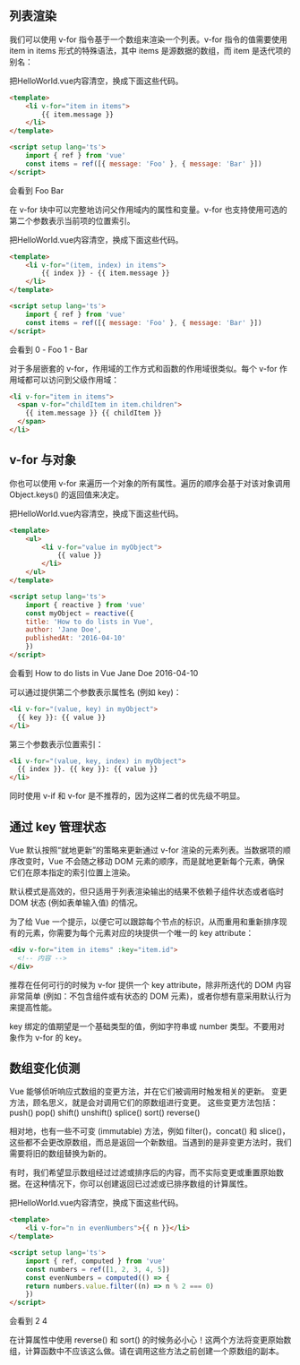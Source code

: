## 列表渲染
我们可以使用 v-for 指令基于一个数组来渲染一个列表。v-for 指令的值需要使用 item in items 形式的特殊语法，其中 items 是源数据的数组，而 item 是迭代项的别名：

把HelloWorld.vue内容清空，换成下面这些代码。
```html
<template>
    <li v-for="item in items">
        {{ item.message }}
    </li>
</template>

<script setup lang='ts'>
    import { ref } from 'vue'
    const items = ref([{ message: 'Foo' }, { message: 'Bar' }])
</script>
```
会看到
Foo
Bar


在 v-for 块中可以完整地访问父作用域内的属性和变量。v-for 也支持使用可选的第二个参数表示当前项的位置索引。

把HelloWorld.vue内容清空，换成下面这些代码。
```html
<template>
    <li v-for="(item, index) in items">
        {{ index }} - {{ item.message }}
    </li>
</template>

<script setup lang='ts'>
    import { ref } from 'vue'
    const items = ref([{ message: 'Foo' }, { message: 'Bar' }])
</script>
```
会看到
0 - Foo
1 - Bar

对于多层嵌套的 v-for，作用域的工作方式和函数的作用域很类似。每个 v-for 作用域都可以访问到父级作用域：
```html
<li v-for="item in items">
  <span v-for="childItem in item.children">
    {{ item.message }} {{ childItem }}
  </span>
</li>
```
## v-for 与对象
你也可以使用 v-for 来遍历一个对象的所有属性。遍历的顺序会基于对该对象调用 Object.keys() 的返回值来决定。

把HelloWorld.vue内容清空，换成下面这些代码。
```html
<template>
    <ul>
        <li v-for="value in myObject">
            {{ value }}
        </li>
    </ul>
</template>

<script setup lang='ts'>
    import { reactive } from 'vue'
    const myObject = reactive({
    title: 'How to do lists in Vue',
    author: 'Jane Doe',
    publishedAt: '2016-04-10'
    })
</script>
```
会看到
How to do lists in Vue
Jane Doe
2016-04-10

可以通过提供第二个参数表示属性名 (例如 key)：
```html
<li v-for="(value, key) in myObject">
  {{ key }}: {{ value }}
</li>
```
第三个参数表示位置索引：
```html
<li v-for="(value, key, index) in myObject">
  {{ index }}. {{ key }}: {{ value }}
</li>
```
同时使用 v-if 和 v-for 是不推荐的，因为这样二者的优先级不明显。

## 通过 key 管理状态

Vue 默认按照“就地更新”的策略来更新通过 v-for 渲染的元素列表。当数据项的顺序改变时，Vue 不会随之移动 DOM 元素的顺序，而是就地更新每个元素，确保它们在原本指定的索引位置上渲染。

默认模式是高效的，但只适用于列表渲染输出的结果不依赖子组件状态或者临时 DOM 状态 (例如表单输入值) 的情况。

为了给 Vue 一个提示，以便它可以跟踪每个节点的标识，从而重用和重新排序现有的元素，你需要为每个元素对应的块提供一个唯一的 key attribute：
```html
<div v-for="item in items" :key="item.id">
  <!-- 内容 -->
</div>
```
推荐在任何可行的时候为 v-for 提供一个 key attribute，除非所迭代的 DOM 内容非常简单 (例如：不包含组件或有状态的 DOM 元素)，或者你想有意采用默认行为来提高性能。

key 绑定的值期望是一个基础类型的值，例如字符串或 number 类型。不要用对象作为 v-for 的 key。

## 数组变化侦测

Vue 能够侦听响应式数组的变更方法，并在它们被调用时触发相关的更新。
变更方法，顾名思义，就是会对调用它们的原数组进行变更。
这些变更方法包括：
push()
pop()
shift()
unshift()
splice()
sort()
reverse()

相对地，也有一些不可变 (immutable) 方法，例如 filter()，concat() 和 slice()，这些都不会更改原数组，而总是返回一个新数组。当遇到的是非变更方法时，我们需要将旧的数组替换为新的。

有时，我们希望显示数组经过过滤或排序后的内容，而不实际变更或重置原始数据。在这种情况下，你可以创建返回已过滤或已排序数组的计算属性。


把HelloWorld.vue内容清空，换成下面这些代码。
```html
<template>
    <li v-for="n in evenNumbers">{{ n }}</li>
</template>

<script setup lang='ts'>
    import { ref, computed } from 'vue'
    const numbers = ref([1, 2, 3, 4, 5])
    const evenNumbers = computed(() => {
    return numbers.value.filter((n) => n % 2 === 0)
    })
</script>
```
会看到
2
4

在计算属性中使用 reverse() 和 sort() 的时候务必小心！这两个方法将变更原始数组，计算函数中不应该这么做。请在调用这些方法之前创建一个原数组的副本。

